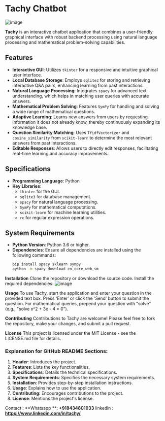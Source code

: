 # Tachy Chatbot

![image](https://github.com/megnush/chat-ai/assets/35033453/50061ac7-e1ca-4d4f-9824-c05907f68fbd)

**Tachy** is an interactive chatbot application that combines a user-friendly graphical interface with robust backend processing using natural language processing and mathematical problem-solving capabilities.

## Features

- **Interactive GUI**: Utilizes `tkinter` for a responsive and intuitive graphical user interface.
- **Local Database Storage**: Employs `sqlite3` for storing and retrieving interactive Q&A pairs, enhancing learning from past interactions.
- **Natural Language Processing**: Integrates `spacy` for advanced text understanding, which helps in matching user queries with accurate answers.
- **Mathematical Problem Solving**: Features `SymPy` for handling and solving a wide range of mathematical questions.
- **Adaptive Learning**: Learns new answers from users by requesting information it does not already know, thereby continuously expanding its knowledge base.
- **Question Similarity Matching**: Uses `TfidfVectorizer` and `cosine_similarity` from `scikit-learn` to determine the most relevant answers from past interactions.
- **Editable Responses**: Allows users to directly edit responses, facilitating real-time learning and accuracy improvements.

## Specifications

- **Programming Language**: Python
- **Key Libraries**:
  - `tkinter` for the GUI.
  - `sqlite3` for database management.
  - `spacy` for natural language processing.
  - `SymPy` for mathematical computations.
  - `scikit-learn` for machine learning utilities.
  - `re` for regular expression operations.

## System Requirements

- **Python Version**: Python 3.6 or higher.
- **Dependencies**: Ensure all dependencies are installed using the following commands:
  ```bash
  pip install spacy sklearn sympy
  python -m spacy download en_core_web_sm

**Installation**
Clone the repository or download the source code.
Install the required dependencies:
![image](https://github.com/megnush/chat-ai/assets/35033453/9aefe109-e4ca-483a-b026-0ba72782b599)

**Usage**
To use Tachy, start the application and enter your question in the provided text box. Press 'Enter' or click the 'Send' button to submit the question. For mathematical queries, prepend your question with "solve" (e.g., "solve x^2 + 3x - 4 = 0").

**Contributing**
Contributions to Tachy are welcome! Please feel free to fork the repository, make your changes, and submit a pull request.

**License**
This project is licensed under the MIT License - see the LICENSE.md file for details.


### Explanation for GitHub README Sections:

1. **Header**: Introduces the project.
2. **Features**: Lists the key functionalities.
3. **Specifications**: Details the technical specifications.
4. **System Requirements**: Specifies the necessary system requirements.
5. **Installation**: Provides step-by-step installation instructions.
6. **Usage**: Explains how to use the application.
7. **Contributing**: Encourages contributions to the project.
8. **License**: Mentions the project's license.

Contact : **Whatsapp **: **+918434801033**
linkedin : **https://www.linkedin.com/in/tachy/**
